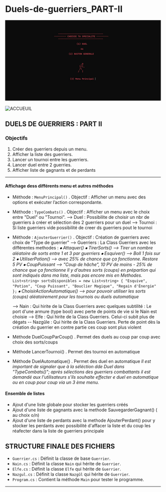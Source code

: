 # Duels-de-guerriers_PART-II

![Image Présentation](Capture%20d%E2%80%99%C3%A9cran%202025-01-04%20181850.jpg "Accueuil")

<picture>
 <source media="(prefers-color-scheme: dark)" srcset="YOUR-DARKMODE-IMAGE">
 <source media="(prefers-color-scheme: light)" srcset="YOUR-LIGHTMODE-IMAGE">
 <img alt="ACCUEUIL" src="[/Duels-de-guerriers_PART-II/refs/heads/main/Capture d’écran 2025-01-04 181850.jpg](https://raw.githubusercontent.com/TreDozier-hub/Duels-de-guerriers_PART-II/refs/heads/main/Capture%20d%E2%80%99%C3%A9cran%202025-01-04%20181850.jpg)">
</picture>


## **DUELS DE GUERRIERS : PART II**

### **Objectifs**
1. Créer des guerriers depuis un menu.
2. Afficher la liste des guerriers.
3. Lancer un tournoi entre les guerriers.
4. Lancer duel entre 2 guerries.
5. Afficher liste de gagnants et de perdants

---


#### **Affichage dess différents menu et autres méthodes**
- Méthode : `MenuPrincipal()`
  . Objectif : Afficher un menu avec des options et exécuter l’action correspondante.
- Méthode : `TypeCombats()`
  . Objectif : Afficher un menu avec le choix entre "Duel" ou "Tournoi".
  --> Duel : Possibilite de choisir un nbr de guerriers à créer et sélection des 2 guerriers pour un duel
  --> Tournoi : Si liste guerriers vide possibilité de creer ds guerriers pout le tournoi
- Méthode : `AjouterGuerrier()`
  . Objectif : Création de guerriers avec choix de "Type de guerrier"
  --> Guerriers : La Class Guerriers avec les différentes methodes :
    _⦁	Attaquer()
    ⦁	 TirerSorts() --> Tirer un nombre aléatoire de sorts entre 1 et 3 par guerriers
    ⦁	Esquiver() --> Boll 1 fois sur 2
    ⦁	UtiliserPotion() --> avec 25% de chance que ça fonctionne. Restore 5 PV
    ⦁	CoupPuissant --> "Coup de hâche", 10 PV de moins - 25% de chance que ça fonctionne 
	     Il y  d'autres sorts (coups) en prépartion qui sont indiqués dans ma liste, mais pas encore mis en Methodes._
      ```List<string> sortsDisponibles = new List<string> { "Esquive", "Potion", "Coup Puissant", "Bouclier Magique", "Regain d'Énergie" };```
    _⦁	ChoisirActionAutomatique() --> pour pouvoir utiliser les sorts (coups) aléatoirement pour les tournois ou duels automatique_

  --> Nain : Qui hirite de la Class Guerriers avec quelques subtilité : Le port d'une armure (type bool) avec perte de points de vie si le Nain est    choisie
  --> Elfe : Qui hirite de la Class Guerriers. Celui-ci subit plus de dégats
  -- Nazgûle : Qui hirite de la Class Guerriers. Perte de point dès la création du guerrier en contre partie ces coup sont plus violent

- Méthode DuelCoupParCoup()
   . Permet des duels au coup par coup avec choix des sorts/coups
- Méthode LancerTournoi()
   . Permet des tournoi en automatique
- Méthode DuelAutomatique()
   . Permet des duel en automatique
_Il est important de signaler que à la séléction dde Duel dans "TypeCombats()"; après sélections des guerriers combattants il est demandé aux l'utilisateurs s'ils souhaite effecter e duel en automatique ou en coup pour coup via un 3 ème menu._

#### **Ensemble de listes**
- Ajout d'une liste globale pour stocker les guerriers créés
- Ajout d'une liste de gagnants avec la methode SauvegarderGagnant() ( au choix o/n)
- Ajout d'une liste de perdants avec la methode AjouterPerdant() pour y stocker les perdants avec possibilité d'affacer la liste et du coup  les réafecter dans la liste de guerriers principale

## **STRUCTURE FINALE DES FICHIERS**
- `Guerrier.cs` : Définit la classe de base `Guerrier`.
- `Nain.cs` : Définit la classe `Nain` qui hérite de `Guerrier`.
- `Elfe.cs` : Définit la classe `Elfe` qui hérite de `Guerrier`.
- `Nazgul.cs` : Définit la classe `Nazgûl` qui hérite de `Guerrier`.
- `Program.cs` : Contient la méthode `Main` pour tester le programme.

---
